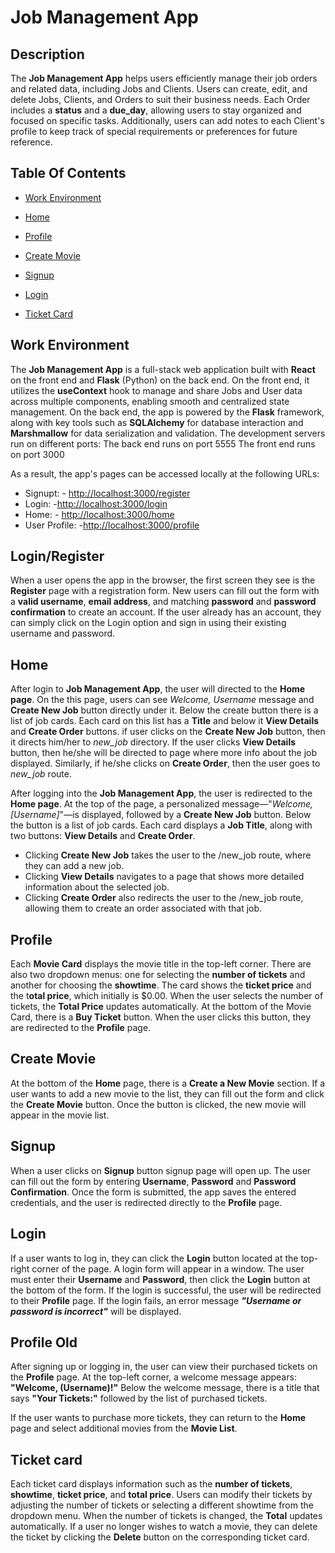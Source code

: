 # Job Management App

## Description 

The **Job Management App** helps users efficiently manage their job orders and related data, including Jobs and Clients. Users can create, edit, and delete Jobs, Clients, and Orders to suit their business needs. Each Order includes a **status** and a **due_day**, allowing users to stay organized and focused on specific tasks. Additionally, users can add notes to each Client's profile to keep track of special requirements or preferences for future reference.

## Table Of Contents 

- [Work Environment](#work-environment)

- [Home](#home)

- [Profile](#profile)

- [Create Movie](#create-movie)

- [Signup](#signup)

- [Login](#login)

- [Ticket Card](#ticket-card)
  

## Work Environment  

The **Job Management App** is a full-stack web application built with **React** on the front end and **Flask** (Python) on the back end. On the front end, it utilizes the **useContext** hook to manage and share Jobs and User data across multiple components, enabling smooth and centralized state management.
On the back end, the app is powered by the **Flask** framework, along with key tools such as **SQLAlchemy** for database interaction and **Marshmallow** for data serialization and validation.
The development servers run on different ports:
The back end runs on port 5555
The front end runs on port 3000

As a result, the app's pages can be accessed locally at the following URLs:  
- Signupt: - <http://localhost:3000/register>
- Login: -<http://localhost:3000/login>
- Home: - <http://localhost:3000/home>
- User Profile: -<http://localhost:3000/profile> 

## Login/Register

When a user opens the app in the browser, the first screen they see is the **Register** page with a registration form. New users can fill out the form with a **valid username**, **email address**, and matching **password** and **password confirmation** to create an account.
If the user already has an account, they can simply click on the Login option and sign in using their existing username and password.

## Home

After login to **Job Management App**, the user will directed to the **Home page**. 
On the this page, users can see *Welcome, Username* message and **Create New Job** button directly under it. Below the create button there is a list of job cards. Each card on this list has a **Title** and below it **View Details** and **Create Order** buttons. if user clicks on the **Create New Job** button, then it directs him/her to *new_job* directory. If the user clicks **View Details** button, then he/she will be directed to page where more info about the job displayed. Similarly, if he/she clicks on **Create Order**, then the user goes to *new_job* route.

After logging into the **Job Management App**, the user is redirected to the **Home page**. At the top of the page, a personalized message—"*Welcome, [Username]*"—is displayed, followed by a **Create New Job** button.
Below the button is a list of job cards. Each card displays a **Job Title**, along with two buttons: **View Details** and **Create Order**.
* Clicking **Create New Job** takes the user to the /new_job route, where they can add a new job.
* Clicking **View Details** navigates to a page that shows more detailed information about the selected job.
* Clicking **Create Order** also redirects the user to the /new_job route, allowing them to create an order associated with that job.

## Profile

Each **Movie Card** displays the movie title in the top-left corner. 
There are also two dropdown menus: one for selecting the **number of tickets** and another for choosing the **showtime**.
The card shows the **ticket price** and the t**otal price**, which initially is $0.00. 
When the user selects the number of tickets, the **Total Price** updates automatically. 
At the bottom of the Movie Card, there is a **Buy Ticket** button. When the user clicks this button, they are redirected to the **Profile** page.

## Create Movie

At the bottom of the **Home** page, there is a **Create a New Movie** section. 
If a user wants to add a new movie to the list, they can fill out the form and click the **Create Movie** button. 
Once the button is clicked, the new movie will appear in the movie list.

## Signup  

When a user clicks on **Signup** button signup page will open up. 
The user can fill out the form by entering **Username**, **Password** and **Password Confirmation**. 
Once the form is submitted, the app saves the entered credentials, and the user is redirected directly to the **Profile** page. 

## Login

If a user wants to log in, they can click the **Login** button located at the top-right corner of the page.
A login form will appear in a window.
The user must enter their **Username** and **Password**, then click the **Login** button at the bottom of the form.
If the login is successful, the user will be redirected to their **Profile** page.
If the login fails, an error message ***"Username or password is incorrect"*** will be displayed.

## Profile Old

After signing up or logging in, the user can view their purchased tickets on the **Profile** page.
At the top-left corner, a welcome message appears: **"Welcome, (Username)!"**
Below the welcome message, there is a title that says **"Your Tickets:"** followed by the list of purchased tickets.

If the user wants to purchase more tickets, they can return to the **Home** page and select additional movies from the **Movie List**.

## Ticket card

Each ticket card displays information such as the **number of tickets**, **showtime**, **ticket price**, and **total price**.
Users can modify their tickets by adjusting the number of tickets or selecting a different showtime from the dropdown menu.
When the number of tickets is changed, the **Total** updates automatically.
If a user no longer wishes to watch a movie, they can delete the ticket by clicking the **Delete** button on the corresponding ticket card.
